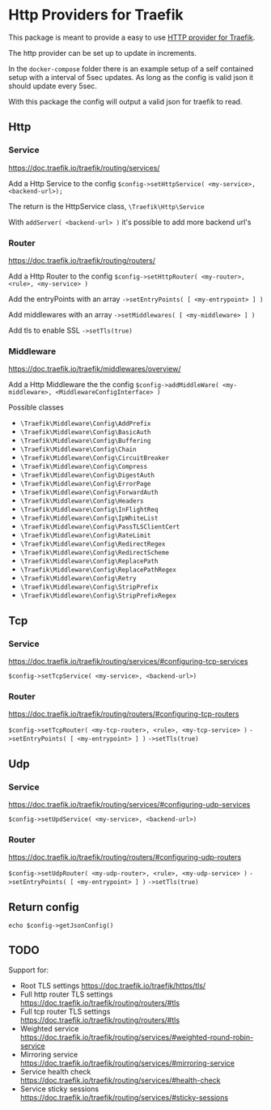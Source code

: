 # Http Providers for Traefik

This package is meant to provide a easy to use [HTTP provider for Traefik](https://doc.traefik.io/traefik/providers/http/).

The http provider can be set up to update in increments.

In the `docker-compose` folder there is an example setup of a self contained setup with a interval of 5sec updates.
As long as the config is valid json it should update every 5sec.

With this package the config will output a valid json for traefik to read.

## Http

### Service

https://doc.traefik.io/traefik/routing/services/

Add a Http Service to the config
`$config->setHttpService( <my-service>, <backend-url>);`

The return is the HttpService class,
`\Traefik\Http\Service`

With `addServer( <backend-url> )` it's possible to add more backend url's


### Router

https://doc.traefik.io/traefik/routing/routers/

Add a Http Router to the config
`$config->setHttpRouter( <my-router>, <rule>, <my-service> )`

Add the entryPoints with an array
`->setEntryPoints( [ <my-entrypoint> ] )`

Add middlewares with an array
`->setMiddlewares( [ <my-middleware> ] )`

Add tls to enable SSL
`->setTls(true)`


### Middleware

https://doc.traefik.io/traefik/middlewares/overview/

Add a Http Middleware the the config
`$config->addMiddleWare( <my-middleware>, <MiddlewareConfigInterface> )`

Possible classes

- `\Traefik\Middleware\Config\AddPrefix`
- `\Traefik\Middleware\Config\BasicAuth`
- `\Traefik\Middleware\Config\Buffering`
- `\Traefik\Middleware\Config\Chain`
- `\Traefik\Middleware\Config\CircuitBreaker`
- `\Traefik\Middleware\Config\Compress`
- `\Traefik\Middleware\Config\DigestAuth`
- `\Traefik\Middleware\Config\ErrorPage`
- `\Traefik\Middleware\Config\ForwardAuth`
- `\Traefik\Middleware\Config\Headers`
- `\Traefik\Middleware\Config\InFlightReq`
- `\Traefik\Middleware\Config\IpWhiteList`
- `\Traefik\Middleware\Config\PassTLSClientCert`
- `\Traefik\Middleware\Config\RateLimit`
- `\Traefik\Middleware\Config\RedirectRegex`
- `\Traefik\Middleware\Config\RedirectScheme`
- `\Traefik\Middleware\Config\ReplacePath`
- `\Traefik\Middleware\Config\ReplacePathRegex`
- `\Traefik\Middleware\Config\Retry`
- `\Traefik\Middleware\Config\StripPrefix`
- `\Traefik\Middleware\Config\StripPrefixRegex`

## Tcp

### Service

https://doc.traefik.io/traefik/routing/services/#configuring-tcp-services

`$config->setTcpService( <my-service>, <backend-url>)`

### Router

https://doc.traefik.io/traefik/routing/routers/#configuring-tcp-routers

`$config->setTcpRouter( <my-tcp-router>, <rule>, <my-tcp-service> )`
`->setEntryPoints( [ <my-entrypoint> ] )`
`->setTls(true)`

## Udp

### Service

https://doc.traefik.io/traefik/routing/services/#configuring-udp-services

`$config->setUpdService( <my-service>, <backend-url>)`

### Router

https://doc.traefik.io/traefik/routing/routers/#configuring-udp-routers

`$config->setUdpRouter( <my-udp-router>, <rule>, <my-udp-service> )`
`->setEntryPoints( [ <my-entrypoint> ] )`
`->setTls(true)`

## Return config

`echo $config->getJsonConfig()`



## TODO

Support for:
- Root TLS settings
https://doc.traefik.io/traefik/https/tls/
- Full http router TLS settings
  https://doc.traefik.io/traefik/routing/routers/#tls
- Full tcp router TLS settings
  https://doc.traefik.io/traefik/routing/routers/#tls
- Weighted service
  https://doc.traefik.io/traefik/routing/services/#weighted-round-robin-service
- Mirroring service
  https://doc.traefik.io/traefik/routing/services/#mirroring-service
- Service health check
  https://doc.traefik.io/traefik/routing/services/#health-check
- Service sticky sessions
  https://doc.traefik.io/traefik/routing/services/#sticky-sessions
